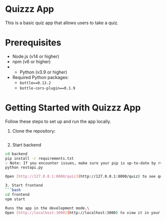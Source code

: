 # Quizzz App
This is a basic quiz app that allows users to take a quiz.

# Prerequisites
- Node.js (v14 or higher)
- npm (v6 or higher)
- - Python (v3.9 or higher)
- Required Python packages:
  - `bottle==0.13.2`
  - `bottle-cors-plugin==0.1.9`

# Getting Started with Quizzz App
Follow these steps to set up and run the app locally.
1. Clone the repository:
   ```bash

2. Start backend
  ```bash
  cd backend
  pip install -r requirements.txt
  💡 Note: If you encounter issues, make sure your pip is up-to-date by running pip install --upgrade pip.
  python restapi.py

Open [http://127.0.0.1:8000/quiz](http://127.0.0.1:8000/quiz) to see quiz questions in JSON format in your browser.

3. Start frontend
  ```bash
  cd frontend
  npm start

Runs the app in the development mode.\
Open [http://localhost:3000](http://localhost:3000) to view it in your browser.

